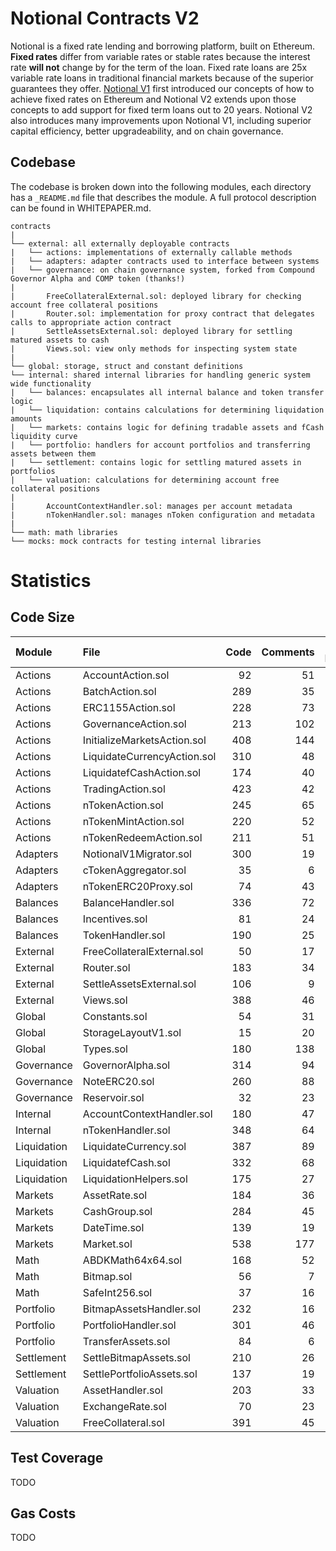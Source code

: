 # Notional Contracts V2

Notional is a fixed rate lending and borrowing platform, built on Ethereum. **Fixed rates** differ from variable rates or stable rates because the interest rate **will not** change by for the term of the loan. Fixed rate loans are 25x variable rate loans in traditional financial markets because of the superior guarantees they offer. [Notional V1](https://github.com/notional-finance/contracts) first introduced our concepts of how to achieve fixed rates on Ethereum and Notional V2 extends upon those concepts to add support for fixed term loans out to 20 years. Notional V2 also introduces many improvements upon Notional V1, including superior capital efficiency, better upgradeability, and on chain governance.

## Codebase

The codebase is broken down into the following modules, each directory has a `_README.md` file that describes the module. A full protocol description can be found in WHITEPAPER.md.

```
contracts
|
└── external: all externally deployable contracts
|   └── actions: implementations of externally callable methods
|   └── adapters: adapter contracts used to interface between systems
|   └── governance: on chain governance system, forked from Compound Governor Alpha and COMP token (thanks!)
|
|       FreeCollateralExternal.sol: deployed library for checking account free collateral positions
|       Router.sol: implementation for proxy contract that delegates calls to appropriate action contract
|       SettleAssetsExternal.sol: deployed library for settling matured assets to cash
|       Views.sol: view only methods for inspecting system state
|
└── global: storage, struct and constant definitions
└── internal: shared internal libraries for handling generic system wide functionality
|   └── balances: encapsulates all internal balance and token transfer logic
|   └── liquidation: contains calculations for determining liquidation amounts
|   └── markets: contains logic for defining tradable assets and fCash liquidity curve
|   └── portfolio: handlers for account portfolios and transferring assets between them
|   └── settlement: contains logic for settling matured assets in portfolios
|   └── valuation: calculations for determining account free collateral positions
|
|       AccountContextHandler.sol: manages per account metadata
|       nTokenHandler.sol: manages nToken configuration and metadata
|
└── math: math libraries
└── mocks: mock contracts for testing internal libraries
```

# Statistics

## Code Size

| Module      | File                        | Code | Comments | Total Lines | Complexity / Line |
| :---------- | :-------------------------- | ---: | -------: | ----------: | ----------------: |
| Actions     | AccountAction.sol           |   92 |       51 |         167 |              10.9 |
| Actions     | BatchAction.sol             |  289 |       35 |         366 |              17.6 |
| Actions     | ERC1155Action.sol           |  228 |       73 |         343 |              17.1 |
| Actions     | GovernanceAction.sol        |  213 |      102 |         349 |              10.3 |
| Actions     | InitializeMarketsAction.sol |  408 |      144 |         618 |              11.5 |
| Actions     | LiquidateCurrencyAction.sol |  310 |       48 |         389 |               1.0 |
| Actions     | LiquidatefCashAction.sol    |  174 |       40 |         235 |               1.1 |
| Actions     | TradingAction.sol           |  423 |       42 |         521 |              12.5 |
| Actions     | nTokenAction.sol            |  245 |       65 |         355 |              10.6 |
| Actions     | nTokenMintAction.sol        |  220 |       52 |         307 |              15.5 |
| Actions     | nTokenRedeemAction.sol      |  211 |       51 |         301 |              14.2 |
| Adapters    | NotionalV1Migrator.sol      |  300 |       19 |         358 |               6.7 |
| Adapters    | cTokenAggregator.sol        |   35 |        6 |          52 |               2.9 |
| Adapters    | nTokenERC20Proxy.sol        |   74 |       43 |         136 |               0.0 |
| Balances    | BalanceHandler.sol          |  336 |       72 |         466 |              17.0 |
| Balances    | Incentives.sol              |   81 |       24 |         124 |              12.3 |
| Balances    | TokenHandler.sol            |  190 |       25 |         250 |              22.6 |
| External    | FreeCollateralExternal.sol  |   50 |       17 |          77 |               6.0 |
| External    | Router.sol                  |  183 |       34 |         241 |              32.8 |
| External    | SettleAssetsExternal.sol    |  106 |        9 |         132 |               6.6 |
| External    | Views.sol                   |  388 |       46 |         485 |               4.6 |
| Global      | Constants.sol               |   54 |       31 |         102 |               0.0 |
| Global      | StorageLayoutV1.sol         |   15 |       20 |          42 |               0.0 |
| Global      | Types.sol                   |  180 |      138 |         345 |               0.0 |
| Governance  | GovernorAlpha.sol           |  314 |       94 |         472 |              12.4 |
| Governance  | NoteERC20.sol               |  260 |       88 |         407 |              13.5 |
| Governance  | Reservoir.sol               |   32 |       23 |          66 |               6.2 |
| Internal    | AccountContextHandler.sol   |  180 |       47 |         268 |              29.4 |
| Internal    | nTokenHandler.sol           |  348 |       64 |         467 |               7.8 |
| Liquidation | LiquidateCurrency.sol       |  387 |       89 |         536 |              12.7 |
| Liquidation | LiquidatefCash.sol          |  332 |       68 |         455 |               9.3 |
| Liquidation | LiquidationHelpers.sol      |  175 |       27 |         229 |              13.1 |
| Markets     | AssetRate.sol               |  184 |       36 |         258 |              12.0 |
| Markets     | CashGroup.sol               |  284 |       45 |         370 |               6.3 |
| Markets     | DateTime.sol                |  139 |       19 |         189 |              28.8 |
| Markets     | Market.sol                  |  538 |      177 |         817 |              10.0 |
| Math        | ABDKMath64x64.sol           |  168 |       52 |         244 |              47.0 |
| Math        | Bitmap.sol                  |   56 |        7 |          75 |              16.1 |
| Math        | SafeInt256.sol              |   37 |       16 |          75 |              37.8 |
| Portfolio   | BitmapAssetsHandler.sol     |  232 |       16 |         288 |              15.1 |
| Portfolio   | PortfolioHandler.sol        |  301 |       46 |         398 |              20.3 |
| Portfolio   | TransferAssets.sol          |   84 |        6 |         102 |              11.9 |
| Settlement  | SettleBitmapAssets.sol      |  210 |       26 |         264 |              19.0 |
| Settlement  | SettlePortfolioAssets.sol   |  137 |       19 |         183 |              26.3 |
| Valuation   | AssetHandler.sol            |  203 |       33 |         275 |              16.7 |
| Valuation   | ExchangeRate.sol            |   70 |       23 |         108 |              14.3 |
| Valuation   | FreeCollateral.sol          |  391 |       45 |         495 |              15.9 |

## Test Coverage

TODO

## Gas Costs

TODO
